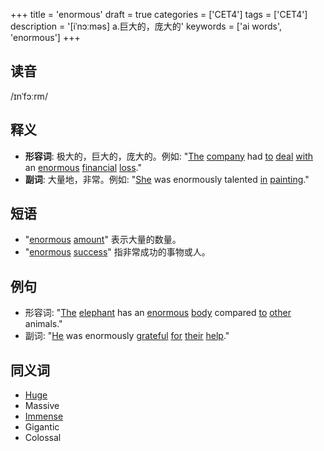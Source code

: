 +++
title = 'enormous'
draft = true
categories = ['CET4']
tags = ['CET4']
description = '[iˈnɔːməs] a.巨大的，庞大的'
keywords = ['ai words', 'enormous']
+++

## 读音
/ɪnˈfɔːrm/

## 释义
- **形容词**: 极大的，巨大的，庞大的。例如: "[The](/zh/post/the/) [company](/zh/post/company/) had [to](/zh/post/to/) [deal](/zh/post/deal/) [with](/zh/post/with/) an [enormous](/zh/post/enormous/) [financial](/zh/post/financial/) [loss](/zh/post/loss/)."
- **副词**: 大量地，非常。例如: "[She](/zh/post/she/) was enormously talented [in](/zh/post/in/) [painting](/zh/post/painting/)."

## 短语
- "[enormous](/zh/post/enormous/) [amount](/zh/post/amount/)" 表示大量的数量。
- "[enormous](/zh/post/enormous/) [success](/zh/post/success/)" 指非常成功的事物或人。

## 例句
- 形容词: "[The](/zh/post/the/) [elephant](/zh/post/elephant/) has an [enormous](/zh/post/enormous/) [body](/zh/post/body/) compared [to](/zh/post/to/) [other](/zh/post/other/) animals."
- 副词: "[He](/zh/post/he/) was enormously [grateful](/zh/post/grateful/) [for](/zh/post/for/) [their](/zh/post/their/) [help](/zh/post/help/)."

## 同义词
- [Huge](/zh/post/huge/)
- Massive
- [Immense](/zh/post/immense/)
- Gigantic
- Colossal
